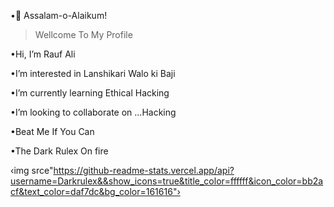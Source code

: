 •💓 Assalam-o-Alaikum!

> Wellcome To My Profile

•Hi, I’m Rauf Ali

•I’m interested in Lanshikari Walo ki Baji

•I’m currently learning Ethical Hacking

•I’m looking to collaborate on ...Hacking

•Beat Me If You Can

•The Dark Rulex On fire




‹img srce"https://github-readme-stats.vercel.app/api?username=Darkrulex&&show_icons=true&title_color=ffffff&icon_color=bb2acf&text_color=daf7dc&bg_color=161616"›
